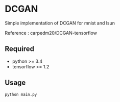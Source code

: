 # DCGAN
Simple implementation of DCGAN for mnist and lsun

Reference : carpedm20/DCGAN-tensorflow

## Required
- python >= 3.4
- tensorflow >= 1.2

## Usage
```
python main.py
```
